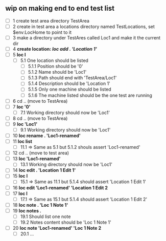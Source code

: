 ## wip on making end to end test list

- [ ] 1 create test area directory TestArea
- [ ] 2 create in test area a locations directory named TestLocations, set $env:LocHome to point to it
- [ ] 3 make a directory under TestAres called Loc1 and make it the current dir
- [ ] 4 **create location: *loc add . 'Location 1'***
- [ ] 5 **loc l**
  - [ ] 5.1 One location should be listed
    - [ ] 5.1.1 Position should be '0'
    - [ ] 5.1.2 Name should be 'Loc1'
    - [ ] 5.1.3 Path should end with 'TestArea/Loc1'
    - [ ] 5.1.4 Description should be 'Location 1'
    - [ ] 5.1.5 Only one machine should be listed 
    - [ ] 5.1.6 The machine listed should be the one test are running
- [ ] 6 cd .. (move to TestArea)
- [ ] 7 **loc '0'**
  - [ ] 7.1 Working directory should now be 'Loc1'
- [ ] 8 cd .. (move to TestArea)
- [ ] 9 **loc 'Loc1'**
  - [ ] 9.1 Working directory should now be 'Loc1'
- [ ] 10 **loc rename . 'Loc1-renamed'**
- [ ] 11 **loc list**
  - [ ] 11.1 => Same as 5.1 but 5.1.2 shouls assert 'Loc1-renamed'
- [ ] 12 cd .. (move to test area)
- [ ] 13 **loc 'Loc1-renamed'**
  - [ ] 13.1 Working directory should now be 'Loc1'
- [ ] 14 **loc edit . 'Location 1 Edit 1'**
- [ ] 15 **loc l**
  - [ ] 15.1 => Same as 11.1 but 5.1.4 should assert 'Location 1 Edit 1'
- [ ] 16 **loc edit 'Loc1-renamed' 'Location 1 Edit 2**
- [ ] 17 **loc l**
  - [ ] 17.1 => Same as 15.1 but 5.1.4 should assert 'Location 1 Edit 2'
- [ ] 18 **loc note . 'Loc 1 Note 1'**
- [ ] 19 **loc notes .**
  - [ ] 19.1 Should list one note
  - [ ] 19.2 Notes content should be 'Loc 1 Note 1'
- [ ] 20 **loc note 'Loc1-renamed' 'Loc 1 Note 2**
  - [ ] 20.1 ...